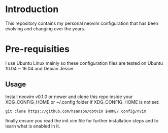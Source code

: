 # Introduction

This repository contains my personal neovim configuration that has been evolving
and changing over the years.

# Pre-requisities

I use Ubuntu Linux mainly so these configuration files are tested on Ubuntu
10.04 ~ 16.04 and Debian Jessie.

## Usage

Install neovim v0.1.0 or newer and clone this repo inside your XDG_CONFIG_HOME or ~/.config folder if XDG_CONFIG_HOME is not set:

    git clone https://github.com/hsanson/dotvim $HOME/.config/nvim

finally ensure you read the init.vim file for further installation steps and to learn what is enabled in it.
